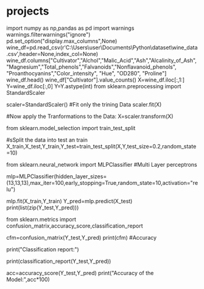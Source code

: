 # projects
import numpy as np,pandas as pd
import warnings
warnings.filterwarnings("ignore")
pd.set_option("display.max_columns",None)
wine_df=pd.read_csv(r'C:\Users\user\Documents\Python\dataset\wine_data.csv',header=None,index_col=None)
wine_df.columns["Cultivator","Alchol","Malic_Acid","Ash","Alcalinity_of_Ash","Magnesium","Total_phenols","Falvanoids","Nonflavanoid_phenols", "Proanthocyanins","Color_intensity", "Hue", "OD280", "Proline"]
wine_df.head()
wine_df["Cultivator"].value_counts()
X=wine_df.iloc[:,1:]
Y=wine_df.iloc[:,0]
Y=Y.astype(int)
from sklearn.preprocessing import StandardScaler

scaler=StandardScaler()
#Fit only the trining Data
scaler.fit(X)

#Now apply the Tranformations to the Data:
X=scaler.transform(X)

from sklearn.model_selection import train_test_split

#sSplit the data into test an train
X_train,X_test,Y_train,Y_test=train_test_split(X,Y,test_size=0.2,random_state=10)

from sklearn.neural_network import MLPClassifier #Multi Layer perceptrons

mlp=MLPClassifier(hidden_layer_sizes=(13,13,13),max_iter=100,early_stopping=True,random_state=10,activation="relu")

mlp.fit(X_train,Y_train)
Y_pred=mlp.predict(X_test)
print(list(zip(Y_test,Y_pred)))

from sklearn.metrics import confusion_matrix,accuracy_score,classification_report

cfm=confusion_matrix(Y_test,Y_pred)
print(cfm)    #Accuracy

print("Classification report:")

print(classification_report(Y_test,Y_pred))

acc=accuracy_score(Y_test,Y_pred)
print("Accuracy of the Model:",acc*100)
